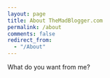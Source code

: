 ```yaml
---
layout: page
title: About TheMadBlogger.com
permalink: /about
comments: false
redirect_from: 
  - "/About"
---
```

What do you want from me?
